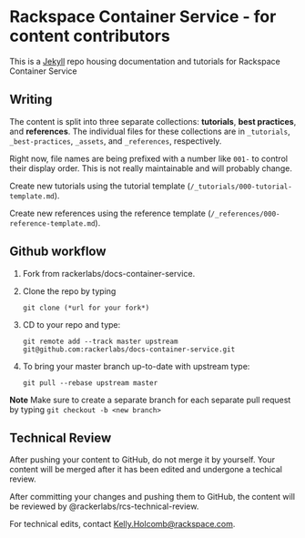 # Rackspace Container Service - for content contributors

This is a [Jekyll](http://jekyllrb.com/) repo housing documentation and tutorials for Rackspace Container Service

## Writing

The content is split into three separate collections: **tutorials**, **best practices**, and **references**. The individual files for these collections are in `_tutorials`, `_best-practices`, `_assets`, and `_references`, respectively.

Right now, file names are being prefixed with a number like `001-` to control their display order. This is not really maintainable and will probably change.

Create new tutorials using the tutorial template (`/_tutorials/000-tutorial-template.md`).

Create new references using the reference template (`/_references/000-reference-template.md`).

## Github workflow

1. Fork from rackerlabs/docs-container-service.
2. Clone the repo by typing

    `git clone (*url for your fork*)`

3. CD to your repo and type:

    `git remote add --track master upstream git@github.com:rackerlabs/docs-container-service.git`
    
4. To bring your master branch up-to-date with upstream type:
	
	 `git pull --rebase upstream master`
	 
**Note** Make sure to create a separate branch for each separate pull request by typing `git checkout -b <new branch>`

## Technical Review

After pushing your content to GitHub, do not merge it by yourself. Your content will be merged after it has been edited and undergone a techical review.

After committing your changes and pushing them to GitHub, the content will be reviewed by @rackerlabs/rcs-technical-review.

For technical edits, contact Kelly.Holcomb@rackspace.com.
